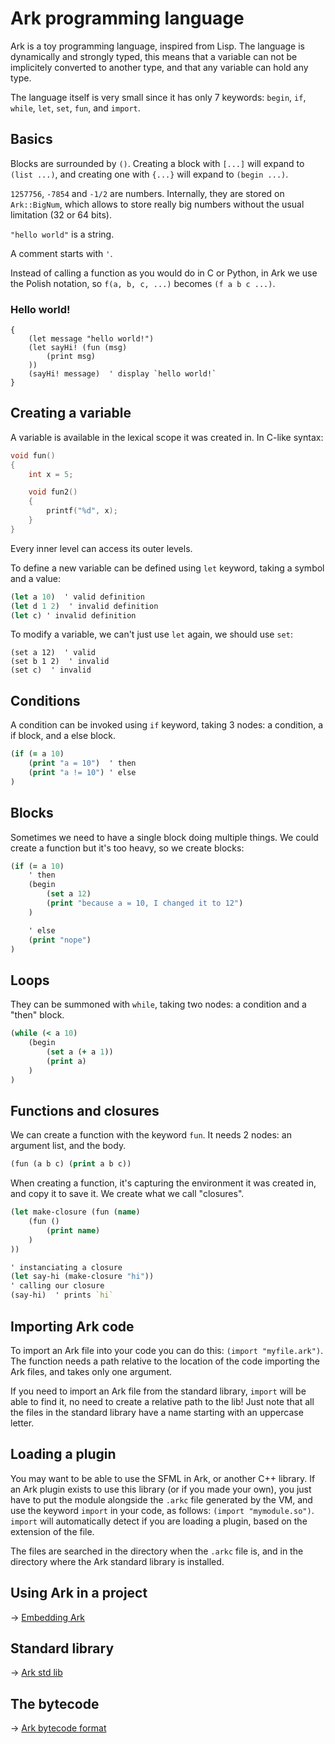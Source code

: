 # Ark programming language

Ark is a toy programming language, inspired from Lisp. The language is dynamically and strongly typed, this means that a variable can not be implicitely converted to another type, and that any variable can hold any type.

The language itself is very small since it has only 7 keywords: `begin`, `if`, `while`, `let`, `set`, `fun`, and `import`.

## Basics

Blocks are surrounded by `()`. Creating a block with `[...]` will expand to `(list ...)`, and creating one with `{...}` will expand to `(begin ...)`.

`1257756`, `-7854` and `-1/2` are numbers. Internally, they are stored on `Ark::BigNum`, which allows to store really big numbers without the usual limitation (32 or 64 bits).

`"hello world"` is a string.

A comment starts with `'`.

Instead of calling a function as you would do in C or Python, in Ark we use the Polish notation, so `f(a, b, c, ...)` becomes `(f a b c ...)`.

### Hello world!

```
{
    (let message "hello world!")
    (let sayHi! (fun (msg)
        (print msg)
    ))
    (sayHi! message)  ' display `hello world!`
}
```

## Creating a variable

A variable is available in the lexical scope it was created in. In C-like syntax:

```c
void fun()
{
    int x = 5;

    void fun2()
    {
        printf("%d", x);
    }
}
```

Every inner level can access its outer levels.

To define a new variable can be defined using `let` keyword, taking a symbol and a value:

```clojure
(let a 10)  ' valid definition
(let d 1 2)  ' invalid definition
(let c) ' invalid definition
```

To modify a variable, we can't just use `let` again, we should use `set`:

```
(set a 12)  ' valid
(set b 1 2)  ' invalid
(set c)  ' invalid
```

## Conditions

A condition can be invoked using `if` keyword, taking 3 nodes: a condition, a if block, and a else block.

```clojure
(if (= a 10)
    (print "a = 10")  ' then
    (print "a != 10") ' else
)
```

## Blocks

Sometimes we need to have a single block doing multiple things. We could create a function but it's too heavy, so we create blocks:

```clojure
(if (= a 10)
    ' then
    (begin
        (set a 12)
        (print "because a = 10, I changed it to 12")
    )

    ' else
    (print "nope")
)
```

## Loops

They can be summoned with `while`, taking two nodes: a condition and a "then" block.

```clojure
(while (< a 10)
    (begin
        (set a (+ a 1))
        (print a)
    )
)
```

## Functions and closures

We can create a function with the keyword `fun`. It needs 2 nodes: an argument list, and the body.

```clojure
(fun (a b c) (print a b c))
```

When creating a function, it's capturing the environment it was created in, and copy it to save it. We create what we call "closures".

```clojure
(let make-closure (fun (name)
    (fun ()
        (print name)
    )
))

' instanciating a closure
(let say-hi (make-closure "hi"))
' calling our closure
(say-hi)  ' prints `hi`
```

## Importing Ark code

To import an Ark file into your code you can do this: `(import "myfile.ark")`. The function needs a path relative to the location of the code importing the Ark files, and takes only one argument.

If you need to import an Ark file from the standard library, `import` will be able to find it, no need to create a relative path to the lib! Just note that all the files in the standard library have a name starting with an uppercase letter.

## Loading a plugin

You may want to be able to use the SFML in Ark, or another C++ library. If an Ark plugin exists to use this library (or if you made your own), you just have to put the module alongside the `.arkc` file generated by the VM, and use the keyword `import` in your code, as follows: `(import "mymodule.so")`. `import` will automatically detect if you are loading a plugin, based on the extension of the file.

The files are searched in the directory when the `.arkc` file is, and in the directory where the Ark standard library is installed.

## Using Ark in a project

-> [Embedding Ark](embedding.md)

## Standard library

-> [Ark std lib](lib.md)

## The bytecode

-> [Ark bytecode format](bytecode.md)